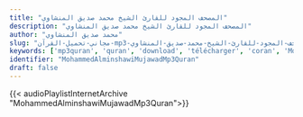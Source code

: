 ```yaml
---
title: "المصحف المجود للقارئ الشيخ محمد صديق المنشاوي"
description: "المصحف المجود للقارئ الشيخ محمد صديق المنشاوي"
author: "محمد صديق المنشاوي"
slug: "مجاني-تحميل-القرآن-mp3-المصحف-المجود-للقارئ-الشيخ-محمد-صديق-المنشاوي"
keywords: ['mp3quran', 'quran', 'download', 'télécharger', 'coran', 'Mohammed', 'Siddiq', 'Al-Minshawi', 'minchawi', 'minchay', 'minshawy', 'minshawi', 'alminshawy', 'alminchawi', 'muhammed', 'محمد', 'صديق', 'المنشاوي', 'قرآن', 'مصحف', 'مرتل', 'مجود', 'القرآن', 'الكريم', 'المصحف', 'المرتل', 'المجود', 'إسلام', 'تحميل']
identifier: "MohammedAlminshawiMujawadMp3Quran"
draft: false
---
```


{{< audioPlaylistInternetArchive "MohammedAlminshawiMujawadMp3Quran">}}
